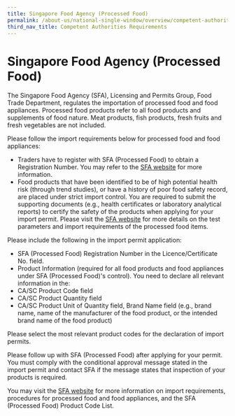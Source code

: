 ```yaml
---
title: Singapore Food Agency (Processed Food)
permalink: /about-us/national-single-window/overview/competent-authorities-requirements/SFA-Processed-Food
third_nav_title: Competent Authorities Requirements
---
```


# Singapore Food Agency (Processed Food)

The Singapore Food Agency (SFA), Licensing and Permits Group, Food Trade Department, regulates the importation of processed food and food appliances. Processed food products refer to all food products and supplements of food nature. Meat products, fish products, fresh fruits and fresh vegetables are not included.

Please follow the import requirements below for processed food and food appliances:

-   Traders have to register with SFA (Processed Food) to obtain a Registration Number. You may refer to the [SFA website](http://www.sfa.gov.sg/) for more information.
-   Food products that have been identified to be of high potential health risk (through trend studies), or have a history of poor food safety record, are placed under strict import control. You are required to submit the supporting documents (e.g., health certificates or laboratory analytical reports) to certify the safety of the products when applying for your import permit. Please visit the [SFA website](http://www.sfa.gov.sg/) for more details on the test parameters and import requirements of the processed food items.

  

Please include the following in the import permit application:

-   SFA (Processed Food) Registration Number in the Licence/Certificate No. field.
-   Product Information (required for all food products and food appliances under SFA (Processed Food)'s control). You need to declare all relevant information in the:
  -   CA/SC Product Code field
  -   CA/SC Product Quantity field
  -   CA/SC Product Unit of Quantity field, Brand Name field (e.g., brand name, name of the manufacturer of the food product, or the intended brand name of the food product)

Please select the most relevant product codes for the declaration of import permits.

Please follow up with SFA (Processed Food) after applying for your permit. You must comply with the conditional approval message stated in the import permit and contact SFA if the message states that inspection of your products is required.

You may visit the [SFA website](http://www.sfa.gov.sg/) for more information on import requirements, procedures for processed food and food appliances, and the SFA (Processed Food) Product Code List.
